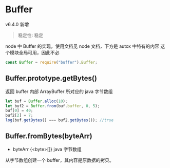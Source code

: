 # Buffer

v6.4.0 新增

> 稳定性: 稳定

node 中 Buffer 的实现，使用文档见 node 文档，下方是 autox 中特有的内容
这个模块全局可用，因此不必

```js
const Buffer = require("buffer").Buffer;
```

## Buffer.prototype.getBytes()

返回 buffer 内部 ArrayBuffer 所对应的 java 字节数组

```js
let buf = Buffer.alloc(10);
let buf2 = Buffer.from(buf.buffer, 0, 5);
buf[0] = 40;
buf2[2] = 7;
log(buf.getBytes() === buf2.getBytes()); //true
```

## Buffer.fromBytes(byteArr)

- byteArr \{\<byte\>[]} java 字节数组

从字节数组创建一个 buffer，其内容是原数据的拷贝。

